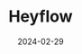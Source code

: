 ---  
layout: startup_page  
title: "Heyflow"  
id: "heyflow.com"  
permalink: "/heyflowheyflow.com02292024/"  
website: "https://heyflow.com/"  
funding_round: "Series A"  
funding_amount: "$16M"  
investors: "Singular"  
about: "Heyflow is a no-code platform that combines workflows, web pages, integrations, analytics, and optimization into a unified platform. It empowers businesses to improve conversion rates by creating interactive elements like forms and landing pages without needing an engineering team. The platform includes A/B testing and provides actionable insights through comprehensive analytics."  
markets: "No-code software, Software"  
hq: "Hamburg, Germany"  
founded_year: "2020"  
linkedin: "https://www.linkedin.com/company/heyflowapp"  
twitter: ""  
instagram: ""  
facebook: ""  
crunchbase: "https://www.crunchbase.com/organization/niro"  
pitchbook: "https://pitchbook.com/profiles/company/624201-94"  

date_display: "29-Feb-2024"  
date: "2024-02-29"

# SEO Optimization  
meta_title: "Heyflow - Series A Funding ($16M)"  
meta_description: "Heyflow, Heyflow is a no-code platform that combines workflows, web pages, integrations, analytics, and optimization into a unified platform. It empowers busin..."  
meta_keywords: "Heyflow, No-code software, Software, Series A funding"  
canonical_url: "https://startup.projectstartups.com/heyflowheyflow.com02292024/"  
---